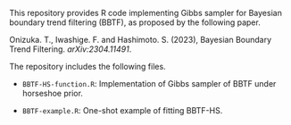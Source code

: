 This repository provides R code implementing Gibbs sampler for Bayesian boundary trend filtering (BBTF), as proposed by the following paper.

Onizuka. T., Iwashige. F. and Hashimoto. S. (2023), Bayesian Boundary Trend Filtering. *arXiv:2304.11491*.

The repository includes the following files.

* ```BBTF-HS-function.R```: Implementation of Gibbs sampler of BBTF under horseshoe prior.

* ```BBTF-example.R```: One-shot example of fitting BBTF-HS.
